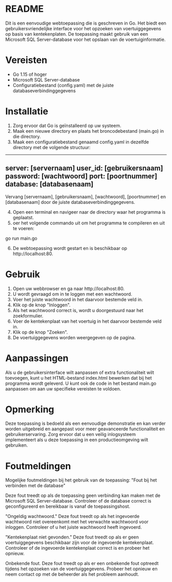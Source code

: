 # README
Dit is een eenvoudige webtoepassing die is geschreven in Go. Het biedt een gebruikersvriendelijke interface voor het opzoeken van voertuiggegevens op basis van kentekenplaten. De toepassing maakt gebruik van een Microsoft SQL Server-database voor het opslaan van de voertuiginformatie.

# Vereisten
- Go 1.15 of hoger
- Microsoft SQL Server-database
- Configuratiebestand (config.yaml) met de juiste databaseverbindinggegevens

# Installatie
1. Zorg ervoor dat Go is geïnstalleerd op uw systeem.
2. Maak een nieuwe directory en plaats het broncodebestand (main.go) in die directory.
3. Maak een configuratiebestand genaamd config.yaml in dezelfde directory met de volgende structuur:
-----------------------
server: [servernaam]
user_id: [gebruikersnaam]
password: [wachtwoord]
port: [poortnummer]
database: [databasenaam]
-----------------------
Vervang [servernaam], [gebruikersnaam], [wachtwoord], [poortnummer] en [databasenaam] door de juiste databaseverbindinggegevens.

4. Open een terminal en navigeer naar de directory waar het programma is geplaatst.
5. oer het volgende commando uit om het programma te compileren en uit te voeren:

go run main.go

6. De webtoepassing wordt gestart en is beschikbaar op http://localhost:80.

# Gebruik
1. Open uw webbrowser en ga naar http://localhost:80.
2. U wordt gevraagd om in te loggen met een wachtwoord.
3. Voer het juiste wachtwoord in het daarvoor bestemde veld in.
4. Klik op de knop "Inloggen".
5. Als het wachtwoord correct is, wordt u doorgestuurd naar het zoekformulier.
6. Voer de kentekenplaat van het voertuig in het daarvoor bestemde veld in.
7. Klik op de knop "Zoeken".
8. De voertuiggegevens worden weergegeven op de pagina.

# Aanpassingen
Als u de gebruikersinterface wilt aanpassen of extra functionaliteit wilt toevoegen, kunt u het HTML-bestand index.html bewerken dat bij het programma wordt geleverd. U kunt ook de code in het bestand main.go aanpassen om aan uw specifieke vereisten te voldoen.

# Opmerking
Deze toepassing is bedoeld als een eenvoudige demonstratie en kan verder worden uitgebreid en aangepast voor meer geavanceerde functionaliteit en gebruikerservaring. Zorg ervoor dat u een veilig inlogsysteem implementeert als u deze toepassing in een productieomgeving wilt gebruiken.

# Foutmeldingen
Mogelijke foutmeldingen bij het gebruik van de toepassing:
"Fout bij het verbinden met de database"

Deze fout treedt op als de toepassing geen verbinding kan maken met de Microsoft SQL Server-database. Controleer of de database correct is geconfigureerd en bereikbaar is vanaf de toepassingshost.

"Ongeldig wachtwoord."
Deze fout treedt op als het ingevoerde wachtwoord niet overeenkomt met het verwachte wachtwoord voor inloggen. Controleer of u het juiste wachtwoord heeft ingevoerd.

"Kentekenplaat niet gevonden."
Deze fout treedt op als er geen voertuiggegevens beschikbaar zijn voor de ingevoerde kentekenplaat. Controleer of de ingevoerde kentekenplaat correct is en probeer het opnieuw.

Onbekende fout.
Deze fout treedt op als er een onbekende fout optreedt tijdens het opzoeken van de voertuiggegevens. Probeer het opnieuw en neem contact op met de beheerder als het probleem aanhoudt.